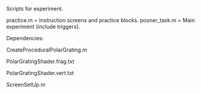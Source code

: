 Scripts for experiment. 

practice.m = Instruction screens and practice blocks. 
posner_task.m = Main experiment (include triggers).

Dependencies:

CreateProceduralPolarGrating.m

PolarGratingShader.frag.txt

PolarGratingShader.vert.txt

ScreenSetUp.m
